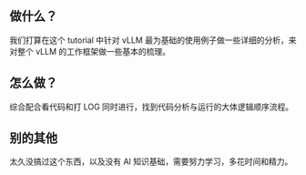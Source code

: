 ## 做什么？
我们打算在这个 tutorial 中针对 vLLM 最为基础的使用例子做一些详细的分析，来对整个 vLLM 的工作框架做一些基本的梳理。

## 怎么做？
综合配合看代码和打 LOG 同时进行，找到代码分析与运行的大体逻辑顺序流程。

## 别的其他
太久没搞过这个东西，以及没有 AI 知识基础，需要努力学习，多花时间和精力。